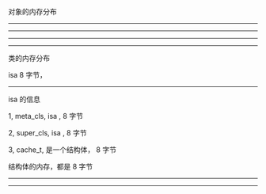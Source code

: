 对象的内存分布


<hr>


<hr>

<hr>


<hr>


类的内存分布




isa 8 字节，


<hr>

isa 的信息

1, meta_cls, isa , 8 字节


2, super_cls, isa , 8 字节


3, cache_t, 是一个结构体， 8 字节


结构体的内存，都是 8 字节



<hr>


<hr>



